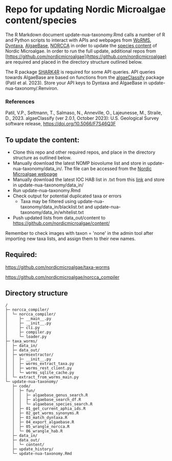 # Repo for updating Nordic Microalgae content/species

The R Markdown document update-nua-taxonomy.Rmd calls a number of R and Python scripts to interact with APIs and webpages from [WoRMS](https://www.marinespecies.org/), [Dyntaxa](https://namnochslaktskap.artfakta.se/), [AlgaeBase](https://www.algaebase.org/), [NORCCA](https://norcca.scrol.net/) in order to update the [species content](https://github.com/nordicmicroalgae/content/tree/master/species) of Nordic Microalgae. In order to run the full update, additional repos from [https://github.com/nordicmicroalgae](https://github.com/nordicmicroalgae) are required and placed in the directory structure outlined below. 

The R package [SHARK4R](https://github.com/sharksmhi/SHARK4R/) is required for some API queries. API queries towards AlgaeBase are based on functions from the [algaeClassify](https://github.com/cran/algaeClassify) package (Patil et al. 2023). Store your API keys to Dyntaxa and AlgaeBase in update-nua-taxonomy/.Renviron.

### References
Patil, V.P., Seltmann, T., Salmaso, N., Anneville, O., Lajeunesse, M., Straile, D., 2023. algaeClassify (ver 2.0.1, October 2023): U.S. Geological Survey software release, https://doi.org/10.5066/F7S46Q3F

## To update the content:
* Clone this repo and other required repos, and place in the directory structure as outlined below.
* Manually download the latest NOMP biovolume list and store in update-nua-taxonomy/data_in/. The file can be accessed from the [Nordic Microalgae webpage](http://nordicmicroalgae.org/tools)
* Manually download the latest IOC HAB list in .txt from this [link](https://www.marinespecies.org/hab/aphia.php?p=download&what=taxlist) and store in update-nua-taxonomy/data_in/
* Run update-nua-taxonomy.Rmd
* Check output for potential duplicated taxa or errors
  * Taxa may be filtered using update-nua-taxonomy/data_in/blacklist.txt and update-nua-taxonomy/data_in/whitelist.txt
* Push updated lists from data_out/content to https://github.com/nordicmicroalgae/content/

Remember to check images with taxon = 'none' in the admin tool after importing new taxa lists, and assign them to their new names.

## Required:

https://github.com/nordicmicroalgae/taxa-worms

https://github.com/nordicmicroalgae/norcca_compiler

## Directory structure
```
/
├─ norcca_compiler/
│  └─ norcca_compiler/
│     ├─ __main__.py
│     ├─ __init__.py
│     ├─ cli.py
│     ├─ compiler.py
│     └─ loader.py
├─ taxa_worms/
│  ├─ data_in/
│  ├─ data_out/
│  ├─ wormsextractor/
│  │  ├─ __init__.py
│  │  ├─ worms_extract_taxa.py
│  │  ├─ worms_rest_client.py
│  │  └─ worms_sqlite_cache.py
│  └─ extract_from_worms_main.py
└─ update-nua-taxonomy/
   ├─ code/
   │  ├─ fun/
   │  │  ├─ algaebase_genus_search.R
   │  │  ├─ algaebase_search_df.R
   │  │  └─ algaebase_species_search.R
   │  ├─ 01_get_current_aphia_ids.R
   │  ├─ 02_get_worms_synonyms.R
   │  ├─ 03_match_dyntaxa.R
   │  ├─ 04_export_algaebase.R
   │  ├─ 05_wrangle_norcca.R
   │  └─ 06_wrangle_hab.R
   ├─ data_in/
   ├─ data_out/
   │  └─ content/
   ├─ update_history/
   └─ update-nua-taxonomy.Rmd
```
